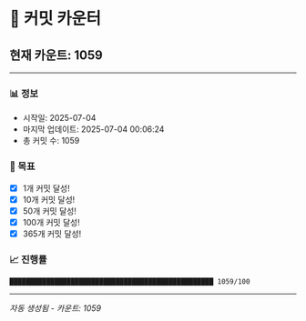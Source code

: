 # 🔢 커밋 카운터

## 현재 카운트: 1059

---

### 📊 정보
- 시작일: 2025-07-04
- 마지막 업데이트: 2025-07-04 00:06:24
- 총 커밋 수: 1059

### 🎯 목표
- [x] 1개 커밋 달성!
- [x] 10개 커밋 달성!
- [x] 50개 커밋 달성!
- [x] 100개 커밋 달성!
- [x] 365개 커밋 달성!

### 📈 진행률
```
██████████████████████████████████████████████████ 1059/100
```

---
*자동 생성됨 - 카운트: 1059*

